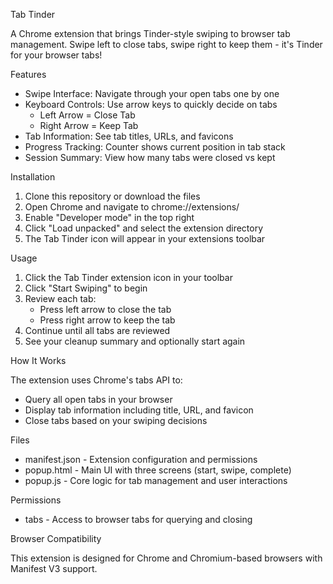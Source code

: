Tab Tinder

A Chrome extension that brings Tinder-style swiping to browser tab management. Swipe left to close tabs, swipe right to keep them - it's Tinder for your browser tabs!

Features

- Swipe Interface: Navigate through your open tabs one by one
- Keyboard Controls: Use arrow keys to quickly decide on tabs
  - Left Arrow = Close Tab
  - Right Arrow = Keep Tab
- Tab Information: See tab titles, URLs, and favicons
- Progress Tracking: Counter shows current position in tab stack
- Session Summary: View how many tabs were closed vs kept

Installation

1. Clone this repository or download the files
2. Open Chrome and navigate to chrome://extensions/
3. Enable "Developer mode" in the top right
4. Click "Load unpacked" and select the extension directory
5. The Tab Tinder icon will appear in your extensions toolbar

Usage

1. Click the Tab Tinder extension icon in your toolbar
2. Click "Start Swiping" to begin
3. Review each tab:
   - Press left arrow to close the tab
   - Press right arrow to keep the tab
4. Continue until all tabs are reviewed
5. See your cleanup summary and optionally start again

How It Works

The extension uses Chrome's tabs API to:
- Query all open tabs in your browser
- Display tab information including title, URL, and favicon
- Close tabs based on your swiping decisions

Files

- manifest.json - Extension configuration and permissions
- popup.html - Main UI with three screens (start, swipe, complete)
- popup.js - Core logic for tab management and user interactions

Permissions

- tabs - Access to browser tabs for querying and closing

Browser Compatibility

This extension is designed for Chrome and Chromium-based browsers with Manifest V3 support.